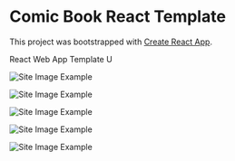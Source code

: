 # Comic Book React Template

This project was bootstrapped with [Create React App](https://github.com/facebook/create-react-app).

React Web App Template U

![Site Image Example](https://github.com/jcnghm/DC-Comics-React-Template/blob/master/comic-book/src/assets/images/example1.PNG)


![Site Image Example](https://github.com/jcnghm/DC-Comics-React-Template/blob/master/comic-book/src/assets/images/example2.PNG)


![Site Image Example](https://github.com/jcnghm/DC-Comics-React-Template/blob/master/comic-book/src/assets/images/example3.PNG)


![Site Image Example](https://github.com/jcnghm/DC-Comics-React-Template/blob/master/comic-book/src/assets/images/example4.PNG)


![Site Image Example](https://github.com/jcnghm/DC-Comics-React-Template/blob/master/comic-book/src/assets/images/example5.PNG)

